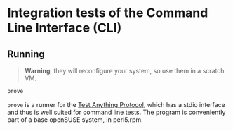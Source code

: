 # Integration tests of the Command Line Interface (CLI)

## Running

> **Warning**, they will reconfigure your system, so use them in a scratch VM.

```sh
prove
```

`prove` is a runner for the [Test Anything Protocol](http://testanything.org/),
which has a stdio interface and thus is well suited for command line tests.
The program is conveniently part of a base openSUSE system, in perl5.rpm.
